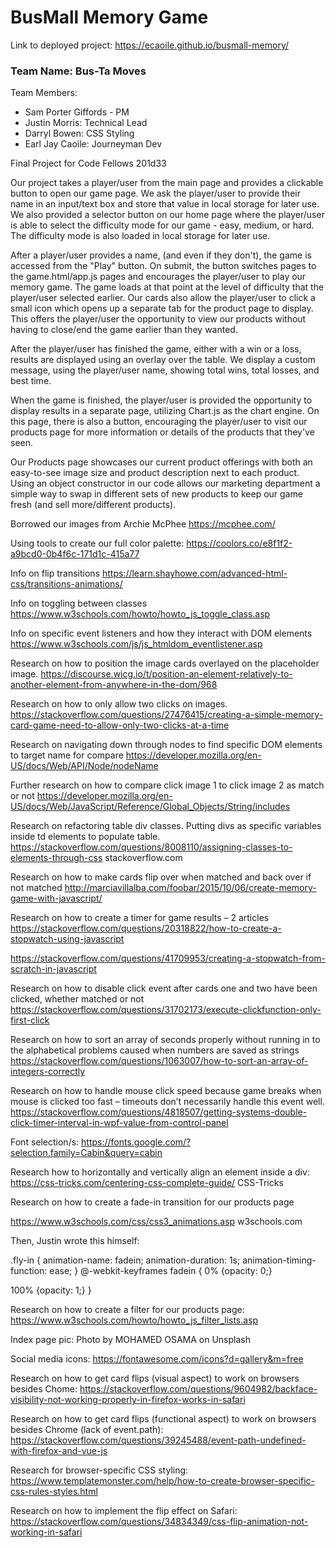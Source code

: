 # BusMall Memory Game 

Link to deployed project: 
https://ecaoile.github.io/busmall-memory/

### Team Name: Bus-Ta Moves

Team Members: 
* Sam Porter Giffords - PM
* Justin Morris: Technical Lead
* Darryl Bowen: CSS Styling
* Earl Jay Caoile: Journeyman Dev

Final Project for Code Fellows 201d33

Our project takes a player/user from the main page and provides a clickable button to open our game page.  We ask the player/user to provide their name in an input/text box and store that value in local storage for later use. We also provided a selector button on our home page where the player/user is able to select the difficulty mode for our game - easy, medium, or hard. The difficulty mode is also loaded in local storage for later use. 

After a player/user provides a name, (and even if they don't), the game is accessed from the "Play" button.  On submit, the button switches pages to the game.html/app.js pages and encourages the player/user to play our memory game. The game loads at that point at the level of difficulty that the player/user selected earlier.  Our cards also allow the player/user to click a small icon which opens up a separate tab for the product page to display.  This offers the player/user the opportunity to view our products without having to close/end the game earlier than they wanted.  

After the player/user has finished the game, either with a win or a loss, results are displayed using an overlay over the table.  We display a custom message, using the player/user name, showing total wins, total losses, and best time.  

When the game is finished, the player/user is provided the opportunity to display results in a separate page, utilizing Chart.js as the chart engine.  On this page, there is also a button, encouraging the player/user to visit our products page for more information or details of the products that they've seen.  

Our Products page showcases our current product offerings with both an easy-to-see image size and product description next to each product.  Using an object constructor in our code allows our marketing department a simple way to swap in different sets of new products to keep our game fresh (and sell more/different products).


Borrowed our images from Archie McPhee
https://mcphee.com/

Using tools to create our full color palette:
https://coolors.co/e8f1f2-a9bcd0-0b4f6c-171d1c-415a77

Info on flip transitions
https://learn.shayhowe.com/advanced-html-css/transitions-animations/

Info on toggling between classes 
https://www.w3schools.com/howto/howto_js_toggle_class.asp

Info on specific event listeners and how they interact with DOM elements
https://www.w3schools.com/js/js_htmldom_eventlistener.asp

Research on how to position the image cards overlayed on the placeholder image.
https://discourse.wicg.io/t/position-an-element-relatively-to-another-element-from-anywhere-in-the-dom/968

Research on how to only allow two clicks on images.  
https://stackoverflow.com/questions/27476415/creating-a-simple-memory-card-game-need-to-allow-only-two-clicks-at-a-time

Research on navigating down through nodes to find specific DOM elements to target name for compare
https://developer.mozilla.org/en-US/docs/Web/API/Node/nodeName

Further research on how to compare click image 1 to click image 2 as match or not
https://developer.mozilla.org/en-US/docs/Web/JavaScript/Reference/Global_Objects/String/includes

Research on refactoring table div classes.  Putting divs as specific variables inside td elements to populate table.
https://stackoverflow.com/questions/8008110/assigning-classes-to-elements-through-css
stackoverflow.com

Research on how to make cards flip over when matched and back over if not matched
http://marciavillalba.com/foobar/2015/10/06/create-memory-game-with-javascript/

Research on how to create a timer for game results – 2 articles
https://stackoverflow.com/questions/20318822/how-to-create-a-stopwatch-using-javascript


https://stackoverflow.com/questions/41709953/creating-a-stopwatch-from-scratch-in-javascript

Research on how to disable click event after cards one and two have been clicked, whether matched or not
https://stackoverflow.com/questions/31702173/execute-clickfunction-only-first-click

Research on how to sort an array of seconds properly without running in to the alphabetical problems caused when numbers are saved as strings
https://stackoverflow.com/questions/1063007/how-to-sort-an-array-of-integers-correctly

Research on how to handle mouse click speed because game breaks when mouse is clicked too fast – timeouts don’t necessarily handle this event well.
https://stackoverflow.com/questions/4818507/getting-systems-double-click-timer-interval-in-wpf-value-from-control-panel

Font selection/s:
https://fonts.google.com/?selection.family=Cabin&query=cabin

Research how to horizontally and vertically align an element inside a div:
https://css-tricks.com/centering-css-complete-guide/
CSS-Tricks


Research on how to create a fade-in transition for our products page

https://www.w3schools.com/css/css3_animations.asp
w3schools.com

Then, Justin wrote this himself:

.fly-in {
 animation-name: fadein;
 animation-duration: 1s;
 animation-timing-function: ease;
}
@-webkit-keyframes fadein {
 0% {opacity: 0;}
 
 100% {opacity: 1;}
}

Research on how to create a filter for our products page:
https://www.w3schools.com/howto/howto_js_filter_lists.asp


Index page pic: 
Photo by MOHAMED OSAMA on Unsplash

Social media icons:
https://fontawesome.com/icons?d=gallery&m=free

Research on how to get card flips (visual aspect) to work on browsers besides Chome:
https://stackoverflow.com/questions/9604982/backface-visibility-not-working-properly-in-firefox-works-in-safari

Research on how to get card flips (functional aspect) to work on browsers besides Chrome (lack of event.path):
https://stackoverflow.com/questions/39245488/event-path-undefined-with-firefox-and-vue-js

Research for browser-specific CSS styling:
https://www.templatemonster.com/help/how-to-create-browser-specific-css-rules-styles.html

Research on how to implement the flip effect on Safari:
https://stackoverflow.com/questions/34834349/css-flip-animation-not-working-in-safari